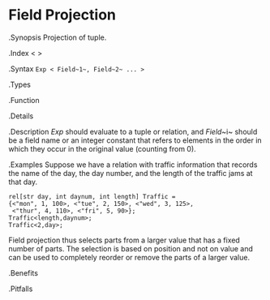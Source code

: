 # Field Projection

.Synopsis
Projection of tuple.

.Index
< >

.Syntax
`Exp < Field~1~, Field~2~ ... >`

.Types

.Function

.Details

.Description
_Exp_ should evaluate to a tuple or relation, and _Field_~i~ should be a field name or an integer constant
 that refers to elements in the order in which they occur in the original value (counting from 0). 

.Examples
Suppose we have a relation with traffic information that records the name of the day, the day number, and the length of the traffic jams at that day.
```rascal-shell
rel[str day, int daynum, int length] Traffic = 
{<"mon", 1, 100>, <"tue", 2, 150>, <"wed", 3, 125>, 
 <"thur", 4, 110>, <"fri", 5, 90>};
Traffic<length,daynum>;
Traffic<2,day>;
```
Field projection thus selects parts from a larger value that has a fixed number of parts. The selection is based on position and not on value and can be used to completely reorder or remove the parts of a larger value.

.Benefits

.Pitfalls

